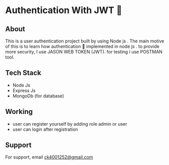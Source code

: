 # Authentication With JWT 🔐
## About 
<p> This is a user authentication project built by using Node js . The main motive of this is to learn how authentication 🔑 implemented in node js . to provide more security, I use JASON WEB TOKEN (JWT). for testing i use POSTMAN tool. </p>

## Tech Stack
- Node Js
- Express Js
- MongoDb (for database)
## Working
- user can register yourself by adding role admin or user
- user can login after registration 
## Support
<p>For support, email <a href='mailto:ck4001252@gmail.com'>ck4001252@gmail.com</a>  </p>
